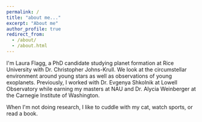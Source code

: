 ```yaml
---
permalink: /
title: "about me..."
excerpt: "About me"
author_profile: true
redirect_from: 
  - /about/
  - /about.html
---
```

I'm Laura Flagg, a PhD candidate studying planet formation at Rice University with Dr. Christopher Johns-Krull.  We look at the circumstellar environment around young stars as well as observations of young exoplanets. Previously, I worked with Dr. Evgenya Shkolnik at Lowell Observatory while earning my masters at NAU and Dr. Alycia Weinberger at the Carnegie Institute of Washington.

When I'm not doing research, I like to cuddle with my cat, watch sports, or read a book.
